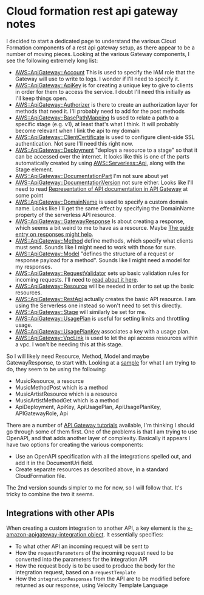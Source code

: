 # Cloud formation rest api gateway notes

I decided to start a dedicated page to understand the various Cloud Formation components of a rest api gateway setup, as there appear to be a number of moving pieces. Looking at the various Gateway components, I see the following extremely long list:

- [AWS::ApiGateway::Account](https://docs.aws.amazon.com/AWSCloudFormation/latest/UserGuide/aws-resource-apigateway-account.html) This is used to specify the IAM role that the Gateway will use to write to logs. I wonder if I'll need to specify it.
- [AWS::ApiGateway::ApiKey](https://docs.aws.amazon.com/AWSCloudFormation/latest/UserGuide/aws-resource-apigateway-apikey.html) is for creating a unique key to give to clients in order for them to access the service. I doubt I'll need this initially as I'll keep things open.
- [AWS::ApiGateway::Authorizer](https://docs.aws.amazon.com/AWSCloudFormation/latest/UserGuide/aws-resource-apigateway-authorizer.html) is there to create an authorization layer for methods that need it. I'll probably need to add for the post methods
- [AWS::ApiGateway::BasePathMapping](https://docs.aws.amazon.com/AWSCloudFormation/latest/UserGuide/aws-resource-apigateway-basepathmapping.html) Is used to relate a path to a specific stage (e.g. v1), at least that's what I think. It will probably become relevant when I link the api to my domain
- [AWS::ApiGateway::ClientCertificate](https://docs.aws.amazon.com/AWSCloudFormation/latest/UserGuide/aws-resource-apigateway-clientcertificate.html) is used to configure client-side SSL authentication. Not sure I'll need this right now.
- [AWS::ApiGateway::Deployment](https://docs.aws.amazon.com/AWSCloudFormation/latest/UserGuide/aws-resource-apigateway-deployment.html) "deploys a resource to a stage" so that it can be accessed over the internet. It looks like this is one of the parts automatically created by using [AWS::Serverless::Api](https://docs.aws.amazon.com/serverless-application-model/latest/developerguide/sam-specification-generated-resources-api.html), along with the Stage element.
- [AWS::ApiGateway::DocumentationPart](https://docs.aws.amazon.com/AWSCloudFormation/latest/UserGuide/aws-resource-apigateway-documentationpart.html) I'm not sure about yet
- [AWS::ApiGateway::DocumentationVersion](https://docs.aws.amazon.com/AWSCloudFormation/latest/UserGuide/aws-resource-apigateway-documentationversion.html) not sure either. Looks like I'll need to read [Representation of API documentation in API Gateway](https://docs.aws.amazon.com/apigateway/latest/developerguide/api-gateway-documenting-api-content-representation.html) at some point
- [AWS::ApiGateway::DomainName](https://docs.aws.amazon.com/AWSCloudFormation/latest/UserGuide/aws-resource-apigateway-domainname.html) is used to specify a custom domain name. Looks like I'll get the same effect by specifying the DomainName property of the serverless API  resource.
- [AWS::ApiGateway::GatewayResponse](https://docs.aws.amazon.com/serverless-application-model/latest/developerguide/sam-specification-generated-resources-api.html) Is about creating a response, which seems a bit weird to me to have as a resource. Maybe [The guide entry on responses might help](https://docs.aws.amazon.com/apigateway/latest/developerguide/api-gateway-gatewayResponse-definition.html#api-gateway-gatewayResponse-definition).
- [AWS::ApiGateway::Method](https://docs.aws.amazon.com/AWSCloudFormation/latest/UserGuide/aws-resource-apigateway-method.html) define methods, which specify what clients must send. Sounds like I might need to work with those for sure.
- [AWS::ApiGateway::Model](https://docs.aws.amazon.com/AWSCloudFormation/latest/UserGuide/aws-resource-apigateway-model.html) "defines the structure of a request or response payload for a method". Sounds like I might need a model for my responses.
- [AWS::ApiGateway::RequestValidator](https://docs.aws.amazon.com/AWSCloudFormation/latest/UserGuide/aws-resource-apigateway-requestvalidator.html) sets up basic validation rules for incoming requests. I'll need to [read about it here](https://docs.aws.amazon.com/apigateway/latest/developerguide/api-gateway-method-request-validation.html).
- [AWS::ApiGateway::Resource](https://docs.aws.amazon.com/AWSCloudFormation/latest/UserGuide/aws-resource-apigateway-resource.html) will be needed in order to set up the basic resources.
- [AWS::ApiGateway::RestApi](https://docs.aws.amazon.com/AWSCloudFormation/latest/UserGuide/aws-resource-apigateway-restapi.html) actually creates the basic API resource. I am using the Serverless one instead so won't need to set this directly.
- [AWS::ApiGateway::Stage](https://docs.aws.amazon.com/AWSCloudFormation/latest/UserGuide/aws-resource-apigateway-stage.html) will similarly be set for me.
- [AWS::ApiGateway::UsagePlan](https://docs.aws.amazon.com/AWSCloudFormation/latest/UserGuide/aws-resource-apigateway-usageplan.html) is useful for setting limits and throttling usage.
- [AWS::ApiGateway::UsagePlanKey](https://docs.aws.amazon.com/AWSCloudFormation/latest/UserGuide/aws-resource-apigateway-usageplankey.html) associates a key with a usage plan.
- [AWS::ApiGateway::VpcLink](https://docs.aws.amazon.com/AWSCloudFormation/latest/UserGuide/aws-resource-apigateway-vpclink.html) is used to let the api access resources within a vpc. I won't be needing this at this stage.

So I will likely need Resource, Method, Model and maybe GatewayResponse, to start with. Looking at a [sample](https://serverlessland.com/patterns/apigw-dynamodb) for what I am trying to do, they seem to be using the following:

- MusicResource, a resource
- MusicMethodPost which is a method
- MusicArtistResource which is a resource
- MusicArtistMethodGet which is a method
- ApiDeployment, ApiKey, ApiUsagePlan, ApiUsagePlanKey, APIGatewayRole, Api

There are a number of [API Gateway tutorials](https://docs.aws.amazon.com/apigateway/latest/developerguide/api-gateway-tutorials.html) available, I'm thinking I should go through some of them first. One of the problems is that I am trying to use OpenAPI, and that adds another layer of complexity. Basically it appears I have two options for creating the various components:

- Use an OpenAPI specification with all the integrations spelled out, and add it in the DocumentUri field.
- Create separate resources as described above, in a standard CloudFormation file.

The 2nd version sounds simpler to me for now, so I will follow that. It's tricky to combine the two it seems.

## Integrations with other APIs

When creating a custom integration to another API, a key element is the [x-amazon-apigateway-integration object](https://docs.aws.amazon.com/apigateway/latest/developerguide/api-gateway-swagger-extensions-integration.html). It essentially specifies:

- To what other API an incoming request will be sent to
- How the `requestParameters` of the incoming request need to be converted into the parameters for the integration API
- How the request body is to be used to produce the body for the integration request, based on a `requestTemplate`
- How the `integrationResponses` from the API are to be modified before returned as our response, using Velocity Template Language


